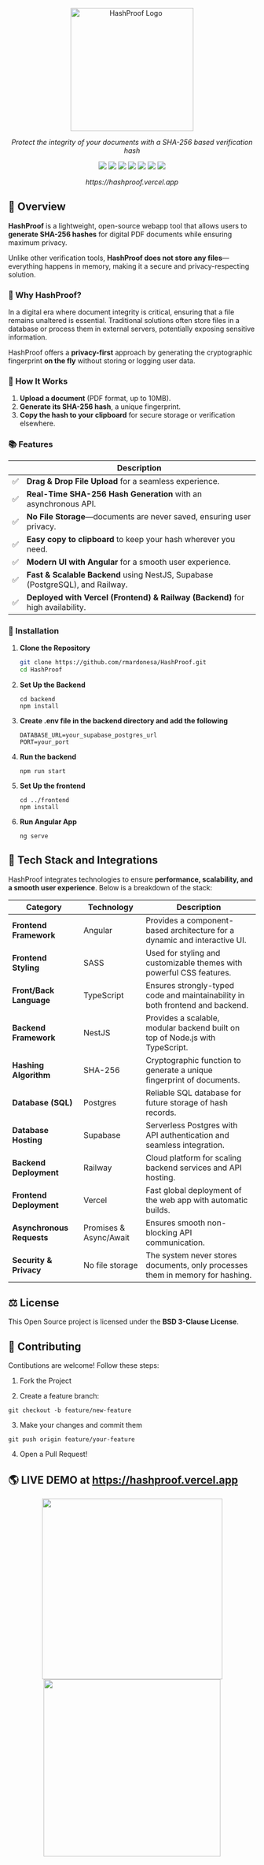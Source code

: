 <p align="center">
  <img src="https://github.com/user-attachments/assets/247ab4ce-f422-4a32-9235-96f73551beed" alt="HashProof Logo" width="250" height="250">
</p>

<p align="center">
  <i>Protect the integrity of your documents with a SHA-256 based verification hash</i>
</p>

<p align="center">
  <img src="https://img.shields.io/badge/Angular-DD0031?style=for-the-badge&logo=angular&logoColor=white">
  <img src="https://img.shields.io/badge/TypeScript-3178C6?style=for-the-badge&logo=typescript&logoColor=white">
  <img src="https://img.shields.io/badge/Vercel-000000?style=for-the-badge&logo=vercel&logoColor=white">
  <img src="https://img.shields.io/badge/Nest-E0234E?style=for-the-badge&logo=nestjs&logoColor=white">
  <img src="https://img.shields.io/badge/Supabase-3ECF8E?style=for-the-badge&logo=supabase&logoColor=white">
  <img src="https://img.shields.io/badge/Postgres-4169E1?style=for-the-badge&logo=postgresql&logoColor=white">
  <img src="https://img.shields.io/badge/Railway-0B0D0E?style=for-the-badge&logo=railway&logoColor=white">
</p>
<p align="center">
  <i> https://hashproof.vercel.app </i>
</p>

## 🚀 Overview

**HashProof** is a lightweight, open-source webapp tool that allows users to **generate SHA-256 hashes** for digital PDF documents while ensuring maximum privacy. 

Unlike other verification tools, **HashProof does not store any files**—everything happens in memory, making it a secure and privacy-respecting solution.


### 🧠 Why HashProof?  

In a digital era where document integrity is critical, ensuring that a file remains unaltered is essential. Traditional solutions often store files in a database or process them in external servers, potentially exposing sensitive information. 

HashProof offers a **privacy-first** approach by generating the cryptographic fingerprint **on the fly** without storing or logging user data.

### 🧪 How It Works  
1. **Upload a document** (PDF format, up to 10MB).  
2. **Generate its SHA-256 hash**, a unique fingerprint.  
3. **Copy the hash to your clipboard** for secure storage or verification elsewhere.  

### 📚 Features  
|   | Description |
|---|-------------------------------------------------------------|
|✅ |**Drag & Drop File Upload** for a seamless experience.  |
|✅ |**Real-Time SHA-256 Hash Generation** with an asynchronous API. |  
|✅ |**No File Storage**—documents are never saved, ensuring user privacy. |  
|✅ |**Easy copy to clipboard** to keep your hash wherever you need.  |
|✅ |**Modern UI with Angular** for a smooth user experience.  |
|✅ |**Fast & Scalable Backend** using NestJS, Supabase (PostgreSQL), and Railway. |  
|✅ |**Deployed with Vercel (Frontend) & Railway (Backend)** for high availability. | 







### 🧭 Installation

1. **Clone the Repository**
     ```sh
     git clone https://github.com/rmardonesa/HashProof.git
     cd HashProof
     ```


2. **Set Up the Backend**

    ```
    cd backend
    npm install
    ```

3. **Create .env file in the backend directory and add the following**
  
    ```
    DATABASE_URL=your_supabase_postgres_url
    PORT=your_port
    ```

4. **Run the backend**
    ```
    npm run start
    ```

5. **Set Up the frontend**
    ```
    cd ../frontend
    npm install
    ```

6. **Run Angular App**
    ```
    ng serve
    ```


## 🧰 Tech Stack and Integrations  

HashProof integrates technologies to ensure **performance, scalability, and a smooth user experience**. Below is a breakdown of the stack:

| **Category**            | **Technology**       | **Description** |
|-------------------------|---------------------|----------------|
| **Frontend Framework**            | Angular             | Provides a component-based architecture for a dynamic and interactive UI. |
| **Frontend Styling**    | SASS                | Used for styling and customizable themes with powerful CSS features. |
| **Front/Back Language**   | TypeScript          | Ensures strongly-typed code and maintainability in both frontend and backend. |
| **Backend Framework**   | NestJS              | Provides a scalable, modular backend built on top of Node.js with TypeScript. |
| **Hashing Algorithm**   | SHA-256             | Cryptographic function to generate a unique fingerprint of documents. |
| **Database (SQL)**           | Postgres          | Reliable SQL database for future storage of hash records. |
| **Database Hosting**    | Supabase            | Serverless Postgres with API authentication and seamless integration. |
| **Backend Deployment**  | Railway             | Cloud platform for scaling backend services and API hosting. |
| **Frontend Deployment** | Vercel              | Fast global deployment of the web app with automatic builds. |
| **Asynchronous Requests** | Promises & Async/Await | Ensures smooth non-blocking API communication. |
| **Security & Privacy**  | No file storage     | The system never stores documents, only processes them in memory for hashing. |

## ⚖️ License

This Open Source project is licensed under the **BSD 3-Clause License**.

## 🔮 Contributing

Contibutions are welcome! Follow these steps:

1. Fork the Project

2. Create a feature branch:

  ```
  git checkout -b feature/new-feature
  ```

3. Make your changes and commit them
  ```
  git push origin feature/your-feature
  ```
  
4. Open a Pull Request!


##  🌎 LIVE DEMO at https://hashproof.vercel.app

<p align="center">

  <img src="https://github.com/user-attachments/assets/0ec7b4c9-6581-4078-9e74-14a32864ecba" width="367">
  <img src="https://github.com/user-attachments/assets/a18e710c-a67f-48a4-b1b2-6e51f9900781" width="360">
</p>


